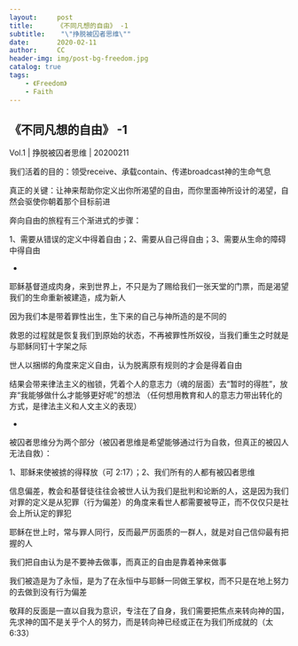 ```yaml
---
layout:     post
title:      《不同凡想的自由》 -1
subtitle:    "\"挣脱被囚者思维\""
date:       2020-02-11
author:     CC
header-img: img/post-bg-freedom.jpg
catalog: true
tags:
    - 《Freedom》
    - Faith
---
```


## 《不同凡想的自由》 -1

Vol.1 | 挣脱被囚者思维 | 20200211 

我们活着的目的：领受receive、承载contain、传递broadcast神的生命气息

真正的关键：让神来帮助你定义出你所渴望的自由，而你里面神所设计的渴望，自然会驱使你朝着那个目标前进

奔向自由的旅程有三个渐进式的步骤：

1、需要从错误的定义中得着自由；2、需要从自己得自由；3、需要从生命的障碍中得自由

-

耶稣基督道成肉身，来到世界上，不只是为了赐给我们一张天堂的门票，而是渴望我们的生命重新被建造，成为新人

因为我们本是带着罪性出生，生下来的自己与神所造的是不同的

救恩的过程就是恢复我们到原始的状态，不再被罪性所奴役，当我们重生之时就是与耶稣同钉十字架之际

世人以捆绑的角度来定义自由，认为脱离原有规则的才会是得着自由

结果会带来律法主义的枷锁，凭着个人的意志力（魂的层面）去“暂时的得胜”，放弃“我能够做什么才能够更好呢”的想法
（任何想用教育和人的意志力带出转化的方式，是律法主义和人文主义的表现）

-

被囚者思维分为两个部分（被囚者思维是希望能够通过行为自救，但真正的被囚人无法自救）：

1、耶稣来使被掳的得释放（可 2:17）；2、我们所有的人都有被囚者思维

信息偏差，教会和基督徒往往会被世人认为我们是批判和论断的人，这是因为我们对罪的定义是从犯罪（行为偏差）的角度来看世人都需要被导正，而不仅仅只是社会上所认定的罪犯

耶稣在世上时，常与罪人同行，反而最严厉面质的一群人，就是对自己信仰最有把握的人

我们把自由认为是不要神去做事，而真正的自由是靠着神来做事

我们被造是为了永恒，是为了在永恒中与耶稣一同做王掌权，而不只是在地上努力的去做到没有行为偏差

敬拜的反面是一直以自我为意识，专注在了自身，我们需要把焦点来转向神的国，先求神的国不是关乎个人的努力，而是转向神已经或正在为我们所成就的（太 6:33）